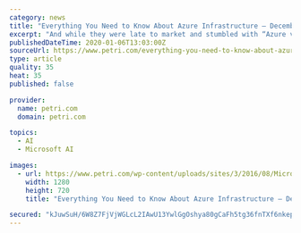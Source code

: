 ```yaml
---
category: news
title: "Everything You Need to Know About Azure Infrastructure – December 2019 Edition"
excerpt: "And while they were late to market and stumbled with “Azure v1”, they evolved and focused on the rights things: hybrid, customer feedback, and developing for future trends such as containers, AI/machine learning, and IoT. Ask yourself this: would an ..."
publishedDateTime: 2020-01-06T13:03:00Z
sourceUrl: https://www.petri.com/everything-you-need-to-know-about-azure-infrastructure-december-2019-edition
type: article
quality: 35
heat: 35
published: false

provider:
  name: petri.com
  domain: petri.com

topics:
  - AI
  - Microsoft AI

images:
  - url: https://www.petri.com/wp-content/uploads/sites/3/2016/08/Microsoft-Azure-cloud-hero.png
    width: 1280
    height: 720
    title: "Everything You Need to Know About Azure Infrastructure – December 2019 Edition"

secured: "kJuwSuH/6W8Z7FjVjWGLcL2IAwU13YwlGgOshya80gCaFh5tg36fnTXf6nkep96p50ENgb/iCu698FX/ARSVJoeiqCo6kG86VtamXJTSreBFIk1qcx4nYzdPhcUxyjHwIvZ3n9skYBlYYmpAFFBVIi6B3aLkSxj/U/T3r27Kc/gsRqlJaTn4ME6+9w/uqbVuJBwHPCRY7PYm//+TusZoBcLKrq9u/vhkcIKJBN0C/uD9MFnOUxNfI76lvYUIaAySRE2TETgtHANoSafA6Yz4415vyCOPuzCjuMzj9gilFL0=;mR7bBeE7bXKDSM/S/56fDQ=="
---
```



